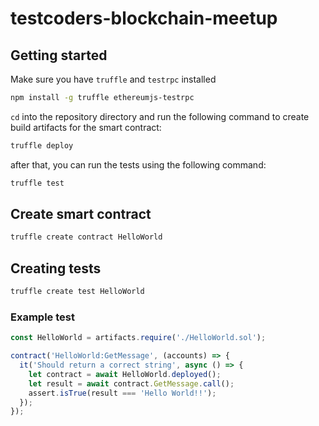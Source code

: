 # testcoders-blockchain-meetup

## Getting started
Make sure you have `truffle` and `testrpc` installed
```bash
npm install -g truffle ethereumjs-testrpc
```

`cd` into the repository directory and run the following command to create build artifacts for the smart contract:
```bash
truffle deploy
```

after that, you can run the tests using the following command:
```bash
truffle test
```

## Create smart contract
```bash
truffle create contract HelloWorld
```

## Creating tests
```bash
truffle create test HelloWorld
```

### Example test
```js
const HelloWorld = artifacts.require('./HelloWorld.sol');

contract('HelloWorld:GetMessage', (accounts) => {
  it('Should return a correct string', async () => {
    let contract = await HelloWorld.deployed();
    let result = await contract.GetMessage.call();
    assert.isTrue(result === 'Hello World!!');
  });
});

```
